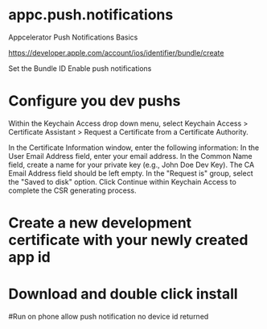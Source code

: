 # appc.push.notifications
Appcelerator Push Notifications Basics

https://developer.apple.com/account/ios/identifier/bundle/create

Set the Bundle ID
Enable push notifications

# Configure you dev pushs
Within the Keychain Access drop down menu, select Keychain Access > Certificate Assistant > Request a Certificate from a Certificate Authority.

In the Certificate Information window, enter the following information:
In the User Email Address field, enter your email address.
In the Common Name field, create a name for your private key (e.g., John Doe Dev Key).
The CA Email Address field should be left empty.
In the "Request is" group, select the "Saved to disk" option.
Click Continue within Keychain Access to complete the CSR generating process.

# Create a new development certificate with your newly created app id
# Download and double click install

#Run on phone allow push notification no device id returned